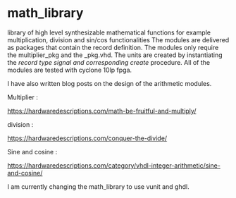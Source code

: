 # math_library
library of high level synthesizable mathematical functions for example multiplication, division and sin/cos functionalities
The modules are delivered as packages that contain the record definition. The modules only require the multiplier_pkg and the <module>_pkg.vhd. The units are created by instantiating the <module>_record type signal and corresponding create_<module> procedure.
All of the modules are tested with cyclone 10lp fpga.

I have also written blog posts on the design of the arithmetic modules.

Multiplier :

https://hardwaredescriptions.com/math-be-fruitful-and-multiply/

division : 

https://hardwaredescriptions.com/conquer-the-divide/

Sine and cosine :

https://hardwaredescriptions.com/category/vhdl-integer-arithmetic/sine-and-cosine/

I am currently changing the math_library to use vunit and ghdl.
